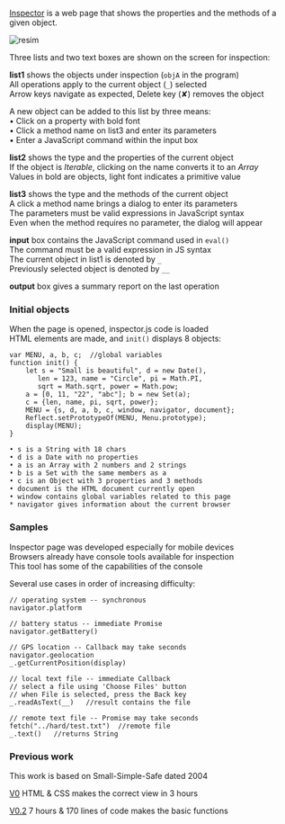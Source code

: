 [Inspector](inspector.html) 
is a web page that shows the properties and the methods of a given object.

![resim](screen.png)

Three lists and two text boxes are shown on the screen for inspection:

**list1** shows the objects under inspection (`objA` in the program) <br>
All operations apply to the current object (`_`) selected <br>
Arrow keys navigate as expected, Delete key (✘) removes the object

A new object can be added to this list by three means: <br>
• Click on a property with bold font <br>
• Click a method name on list3 and enter its parameters <br>
• Enter a JavaScript command within the input box

**list2** shows the type and the properties of the current object <br>
If the object is _Iterable_, clicking on the name converts it to an _Array_ <br>
Values in bold are objects, light font indicates a primitive value

**list3** shows the type and the methods of the current object <br>
A click a method name brings a dialog to enter its parameters <br>
The parameters must be valid expressions in JavaScript syntax <br>
Even when the method requires no parameter, the dialog will appear
 
**input** box contains the JavaScript command used in `eval()` <br>
The command must be a valid expression in JS syntax <br>
The current object in list1 is denoted by `_` <br>
Previously selected object is denoted by `__`

**output** box gives a summary report on the last operation


### Initial objects
When the page is opened, inspector.js code is loaded <br>
HTML elements are made, and `init()` displays 8 objects:

```
var MENU, a, b, c;  //global variables
function init() {
    let s = "Small is beautiful", d = new Date(),
       len = 123, name = "Circle", pi = Math.PI, 
       sqrt = Math.sqrt, power = Math.pow;
    a = [0, 11, "22", "abc"]; b = new Set(a);
    c = {len, name, pi, sqrt, power};
    MENU = {s, d, a, b, c, window, navigator, document};
    Reflect.setPrototypeOf(MENU, Menu.prototype);
    display(MENU); 
}

• s is a String with 18 chars 
• d is a Date with no properties
• a is an Array with 2 numbers and 2 strings 
• b is a Set with the same members as a 
• c is an Object with 3 properties and 3 methods 
• document is the HTML document currently open 
• window contains global variables related to this page
* navigator gives information about the current browser
```

### Samples
Inspector page was developed especially for mobile devices <br>
Browsers already have console tools available for inspection <br>
This tool has some of the capabilities of the console

Several use cases in order of increasing difficulty:

```
// operating system -- synchronous
navigator.platform

// battery status -- immediate Promise
navigator.getBattery()

// GPS location -- Callback may take seconds
navigator.geolocation
_.getCurrentPosition(display)

// local text file -- immediate Callback
// select a file using 'Choose Files' button
// when File is selected, press the Back key
_.readAsText(__)   //result contains the file

// remote text file -- Promise may take seconds
fetch("../hard/test.txt")  //remote file
_.text()   //returns String
```

### Previous work
This work is based on Small-Simple-Safe dated 2004

[V0](evolve/SSS%20V0.html) HTML & CSS makes the correct view in 3 hours

[V0.2](evolve/inspector%20V0.2.html) 7 hours & 170 lines of code makes the basic functions

